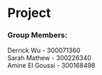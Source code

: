 # Project

### Group Members:
Derrick Wu - 300071360
<br> Sarah Mathew - 300226340
<br> Amine El Goussi - 300168498
